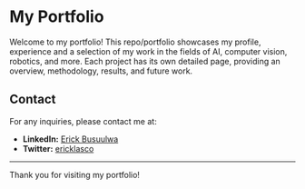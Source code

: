 # My Portfolio

Welcome to my portfolio! This repo/portfolio showcases my profile, experience and a selection of my  work in the fields of AI, computer vision, robotics, and more. Each project has its own detailed page, providing an overview, methodology, results, and future work.


## Contact

For any inquiries, please contact me at:


- **LinkedIn:** [Erick Busuulwa](https://www.linkedin.com/in/erick-busuulwa-82383a170/)
- **Twitter:** [ericklasco](https://twitter.com/ericklasco)

---

Thank you for visiting my portfolio!
